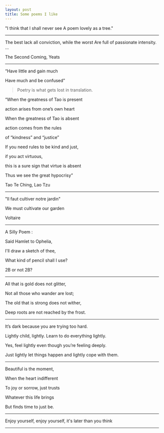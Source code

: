 ```yaml
---
layout: post
title: Some poems I like    
---
```



"I think that I shall never see
A poem lovely as a tree."

---

The best lack all conviction, 
while the worst
Are full of passionate intensity.
...

The Second Coming, Yeats



---

“Have little and gain much

Have much and be confused”

> Poetry is what gets lost in translation.


“When the greatness of Tao is present

action arises from one’s own heart

When the greatness of Tao is absent

action comes from the rules

of “kindness” and “justice”

If you need rules to be kind and just,

if you act virtuous,

this is a sure sign that virtue is absent

Thus we see the great hypocrisy”

Tao Te Ching, Lao Tzu 


---

"Il faut cultiver notre jardin"

We must cultivate our garden 

Voltaire

---

A Silly Poem : 

Said Hamlet to Ophelia, 

I'll draw a sketch of thee, 

What kind of pencil shall I use? 

2B or not 2B? 

---

All that is gold does not glitter,

Not all those who wander are lost;

The old that is strong does not wither,

Deep roots are not reached by the frost.


---

It’s dark because you are trying too hard.

Lightly child, lightly. Learn to do everything lightly.

Yes, feel lightly even though you’re feeling deeply.

Just lightly let things happen and lightly cope with them.

---

Beautiful is the moment,

When the heart indifferent

To joy or sorrow, just trusts

Whatever this life brings

But finds time to just be.

---

Enjoy yourself, enjoy yourself, it's later than you think

---

